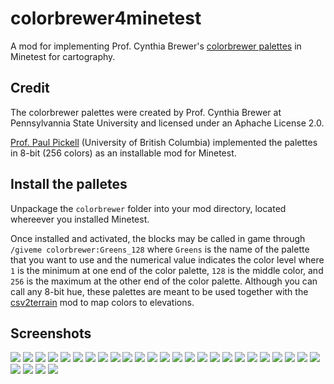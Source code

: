 # colorbrewer4minetest
A mod for implementing Prof. Cynthia Brewer's [colorbrewer palettes](https://github.com/axismaps/colorbrewer/) in Minetest for cartography. 

## Credit
The colorbrewer palettes were created by Prof. Cynthia Brewer at Pennsylvannia State University and licensed under an Aphache License 2.0. 

[Prof. Paul Pickell](https://github.com/pauldpickell) (University of British Columbia) implemented the palettes in 8-bit (256 colors) as an installable mod for Minetest. 

## Install the palletes
Unpackage the `colorbrewer` folder into your mod directory, located whereever you installed Minetest.

Once installed and activated, the blocks may be called in game through `/giveme colorbrewer:Greens_128` where `Greens` is the name of the palette that you want to use and the numerical value indicates the color level where `1` is the minimum at one end of the color palette, `128` is the middle color, and `256` is the maximum at the other end of the color palette. Although you can call any 8-bit hue, these palettes are meant to be used together with the [csv2terrain](https://github.com/pauldpickell/csv2terrain) mod to map colors to elevations.

## Screenshots
![](/colorbrewer/colorbrewer_screenshot.png)
![](/colorbrewer/colorbrewer_screenshot2.png)
![](/colorbrewer/colorbrewer_BrBG.png)
![](/colorbrewer/colorbrewer_PiYG.png)
![](/colorbrewer/colorbrewer_PRGn.png)
![](/colorbrewer/colorbrewer_PuOr.png)
![](/colorbrewer/colorbrewer_RdBu.png)
![](/colorbrewer/colorbrewer_RdGy.png)
![](/colorbrewer/colorbrewer_RdYlBu.png)
![](/colorbrewer/colorbrewer_RdYlGn.png)
![](/colorbrewer/colorbrewer_Spectral.png)
![](/colorbrewer/colorbrewer_Blues.png)
![](/colorbrewer/colorbrewer_BuGn.png)
![](/colorbrewer/colorbrewer_BuPu.png)
![](/colorbrewer/colorbrewer_GnBu.png)
![](/colorbrewer/colorbrewer_Greens.png)
![](/colorbrewer/colorbrewer_Greys.png)
![](/colorbrewer/colorbrewer_Oranges.png)
![](/colorbrewer/colorbrewer_OrRd.png)
![](/colorbrewer/colorbrewer_PuBu.png)
![](/colorbrewer/colorbrewer_PuBuGn.png)
![](/colorbrewer/colorbrewer_PuRd.png)
![](/colorbrewer/colorbrewer_Purples.png)
![](/colorbrewer/colorbrewer_RdPu.png)
![](/colorbrewer/colorbrewer_Reds.png)
![](/colorbrewer/colorbrewer_YlGn.png)
![](/colorbrewer/colorbrewer_YlGnBu.png)
![](/colorbrewer/colorbrewer_YlOrBr.png)
![](/colorbrewer/colorbrewer_YlOrRd.png)

